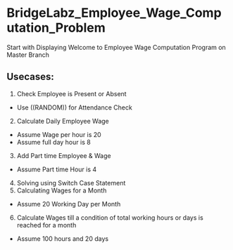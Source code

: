 # BridgeLabz_Employee_Wage_Computation_Problem
Start with Displaying Welcome to Employee Wage Computation Program on Master Branch
## Usecases:
1. Check Employee is Present or Absent
  - Use ((RANDOM)) for Attendance Check
2. Calculate Daily Employee Wage
  - Assume Wage per hour is 20
  - Assume full day hour is 8
3. Add Part time Employee & Wage
  - Assume Part time Hour is 4
4. Solving using Switch Case Statement
5. Calculating Wages for a Month
  - Assume 20 Working Day per Month
6. Calculate Wages till a condition of total working hours or days is reached for a month 
  - Assume 100 hours and 20 days
